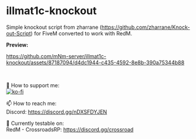 # illmat1c-knockout
Simple knockout script from zharrane (https://github.com/zharrane/Knock-out-Script) for FiveM converted to work with RedM.

<b>Preview:</b>

https://github.com/mNm-server/illmat1c-knockout/assets/87187094/d4dc1944-c435-4592-8e8b-390a75344b88


<br />

🤝 How to support me:<br /> 
[![ko-fi](https://ko-fi.com/img/githubbutton_sm.svg)](https://ko-fi.com/M4M2LQLBM)

📫 How to reach me:<br /> 
Discord: https://discord.gg/nDXSFDYJEN
<br />

🔭 Currently testable on:<br />
RedM - CrossroadsRP: https://discord.gg/crossroad
